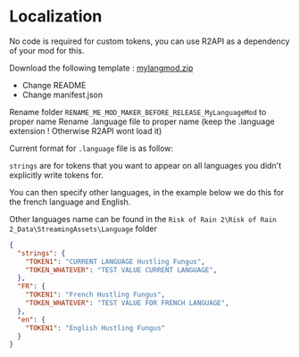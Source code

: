 # Localization

No code is required for custom tokens, you can use R2API as a dependency of your mod for this.

Download the following template :
[mylangmod.zip](https://github.com/risk-of-thunder/R2Wiki/files/8506166/mylangmod.zip)

- Change README
- Change manifest.json

Rename folder `RENAME_ME_MOD_MAKER_BEFORE_RELEASE_MyLanguageMod` to proper name
Rename .language file to proper name (keep the .language extension ! Otherwise R2API wont load it)

Current format for `.language` file is as follow:

`strings` are for tokens that you want to appear on all languages you didn't explicitly write tokens for.

You can then specify other languages, in the example below we do this for the french language and English.

Other languages name can be found in the `Risk of Rain 2\Risk of Rain 2_Data\StreamingAssets\Language` folder
```json
{
  "strings": {
    "TOKEN1": "CURRENT LANGUAGE Hustling Fungus",
    "TOKEN_WHATEVER": "TEST VALUE CURRENT LANGUAGE",
  },
  "FR": {
    "TOKEN1": "French Hustling Fungus",
    "TOKEN_WHATEVER": "TEST VALUE FOR FRENCH LANGUAGE",
  },
  "en": {
    "TOKEN1": "English Hustling Fungus"
  }
}
```